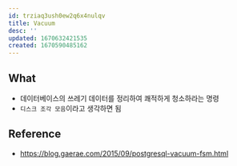 ```yaml
---
id: trziaq3ush0ew2q6x4nulqv
title: Vacuum
desc: ''
updated: 1670632421535
created: 1670590485162
---
```


## What
- 데이터베이스의 쓰레기 데이터를 정리하여 쾌적하게 청소하라는 명령
- `디스크 조각 모음`이라고 생각하면 됨


## Reference
- https://blog.gaerae.com/2015/09/postgresql-vacuum-fsm.html